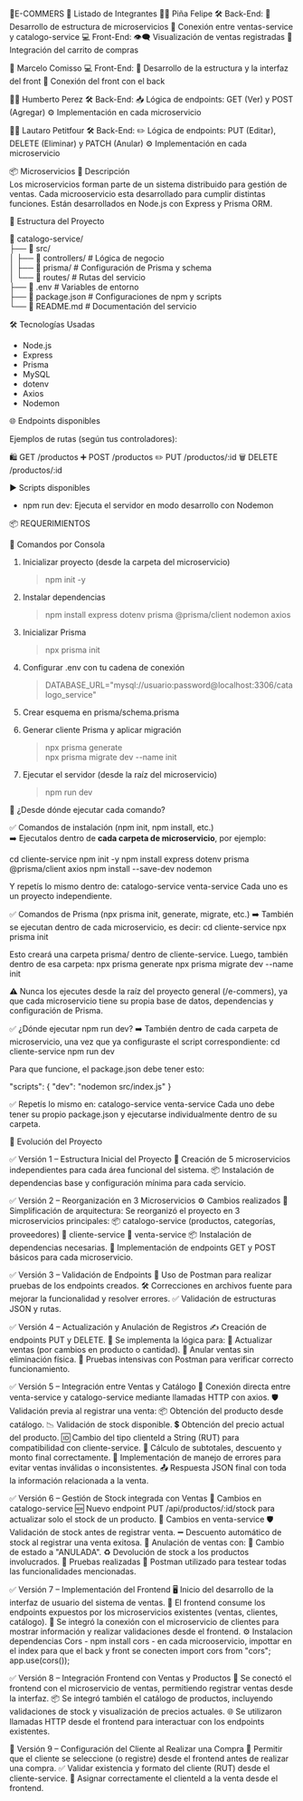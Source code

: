 🛒E-COMMERS
👥 Listado de Integrantes
   🧑‍💻 Piña Felipe
      🛠️ Back-End:
         🔧 Desarrollo de estructura de microservicios
         🔗 Conexión entre ventas-service y catalogo-service
      💻 Front-End:
         👁️‍🗨️ Visualización de ventas registradas
         🛒 Integración del carrito de compras

   🎨 Marcelo Comisso
      💻 Front-End:
         🧱 Desarrollo de la estructura y la interfaz del front
         🔌 Conexión del front con el back

   🧑‍🔧 Humberto Perez
      🛠️ Back-End:
         📥 Lógica de endpoints: GET (Ver) y POST (Agregar)
         ⚙️ Implementación en cada microservicio

   🧑‍🔧 Lautaro Petitfour
      🛠️ Back-End:
         ✏️ Lógica de endpoints: PUT (Editar), DELETE (Eliminar) y PATCH (Anular)
         ⚙️ Implementación en cada microservicio

📦 Microservicios
📄 Descripción  
Los microservicios forman parte de un sistema distribuido para gestión de ventas. Cada microoservicio esta desarrollado para cumplir distintas funciones. Están desarrollados en Node.js con Express y Prisma ORM.

🧱 Estructura del Proyecto

📁 catalogo-service/  
├── 📁 src/  
│   ├── 📁 controllers/         # Lógica de negocio  
│   ├── 📁 prisma/              # Configuración de Prisma y schema  
│   └── 📁 routes/              # Rutas del servicio  
├── 📄 .env                     # Variables de entorno  
├── 📄 package.json             # Configuraciones de npm y scripts  
└── 📄 README.md                # Documentación del servicio  

🛠 Tecnologías Usadas  
- Node.js  
- Express  
- Prisma  
- MySQL  
- dotenv  
- Axios  
- Nodemon  

🌐 Endpoints disponibles

Ejemplos de rutas (según tus controladores):

🛍️ GET /productos
➕ POST /productos
✏️ PUT /productos/:id 
🗑️ DELETE /productos/:id 


▶️ Scripts disponibles  
- npm run dev: Ejecuta el servidor en modo desarrollo con Nodemon  

📦 REQUERIMIENTOS  

🔧 Comandos por Consola  

1. Inicializar proyecto (desde la carpeta del microservicio)  
   > npm init -y  

2. Instalar dependencias  
   > npm install express dotenv prisma @prisma/client nodemon axios  

3. Inicializar Prisma  
   > npx prisma init  

4. Configurar .env con tu cadena de conexión  
   > DATABASE_URL="mysql://usuario:password@localhost:3306/catalogo_service"  

5. Crear esquema en prisma/schema.prisma  

6. Generar cliente Prisma y aplicar migración  
   > npx prisma generate  
   > npx prisma migrate dev --name init  

7. Ejecutar el servidor (desde la raíz del microservicio)  
   > npm run dev  

📌 ¿Desde dónde ejecutar cada comando?

✅ Comandos de instalación (npm init, npm install, etc.)  
➡️ Ejecutalos dentro de **cada carpeta de microservicio**, por ejemplo:


cd cliente-service
npm init -y
npm install express dotenv prisma @prisma/client axios
npm install --save-dev nodemon


Y repetís lo mismo dentro de:
  catalogo-service
  venta-service
Cada uno es un proyecto independiente.

✅ Comandos de Prisma (npx prisma init, generate, migrate, etc.)
➡️ También se ejecutan dentro de cada microservicio, es decir:
  cd cliente-service
  npx prisma init

Esto creará una carpeta prisma/ dentro de cliente-service. Luego, también dentro de esa carpeta:
  npx prisma generate
  npx prisma migrate dev --name init

⚠️ Nunca los ejecutes desde la raíz del proyecto general (/e-commers), ya que cada microservicio tiene su propia base de datos, dependencias y configuración de Prisma.

✅ ¿Dónde ejecutar npm run dev?
➡️ También dentro de cada carpeta de microservicio, una vez que ya configuraste el script correspondiente:
  cd cliente-service
  npm run dev

Para que funcione, el package.json debe tener esto:

"scripts": {
  "dev": "nodemon src/index.js"
}

✅ Repetís lo mismo en:
  catalogo-service
  venta-service
Cada uno debe tener su propio package.json y ejecutarse individualmente dentro de su carpeta.

📝 Evolución del Proyecto

✅ Versión 1 – Estructura Inicial del Proyecto
   🧱 Creación de 5 microservicios independientes para cada área funcional del sistema.
   📦 Instalación de dependencias base y configuración mínima para cada servicio.

✅ Versión 2 – Reorganización en 3 Microservicios
   ⚙️ Cambios realizados
   🔁 Simplificación de arquitectura: Se reorganizó el proyecto en 3 microservicios principales:
   📦 catalogo-service (productos, categorías, proveedores)
   🧍 cliente-service
   🧾 venta-service
   📦 Instalación de dependencias necesarias.
   🔌 Implementación de endpoints GET y POST básicos para cada microservicio.

✅ Versión 3 – Validación de Endpoints
   🧪 Uso de Postman para realizar pruebas de los endpoints creados.
   🛠️ Correcciones en archivos fuente para mejorar la funcionalidad y resolver errores.
   ✅ Validación de estructuras JSON y rutas.

✅ Versión 4 – Actualización y Anulación de Registros
   ✍️ Creación de endpoints PUT y DELETE.
   🔄 Se implementa la lógica para:
   🔧 Actualizar ventas (por cambios en producto o cantidad).
   🚫 Anular ventas sin eliminación física.
   🧪 Pruebas intensivas con Postman para verificar correcto funcionamiento.

✅ Versión 5 – Integración entre Ventas y Catálogo
   🔗 Conexión directa entre venta-service y catalogo-service mediante llamadas HTTP con axios.
   🛡️ Validación previa al registrar una venta:
   📦 Obtención del producto desde catálogo.
   📉 Validación de stock disponible.
   💲 Obtención del precio actual del producto.
   🆔 Cambio del tipo clienteId a String (RUT) para compatibilidad con cliente-service.
   🧮 Cálculo de subtotales, descuento y monto final correctamente.
   🚨 Implementación de manejo de errores para evitar ventas inválidas o inconsistentes.
   📤 Respuesta JSON final con toda la información relacionada a la venta.

✅ Versión 6 – Gestión de Stock integrada con Ventas
   🔧 Cambios en catalogo-service
   🆕 Nuevo endpoint PUT /api/productos/:id/stock para actualizar solo el stock de un producto.
   🔧 Cambios en venta-service
   🛡️ Validación de stock antes de registrar venta.
   ➖ Descuento automático de stock al registrar una venta exitosa.
   🚫 Anulación de ventas con:
   🔄 Cambio de estado a "ANULADA".
   ♻️ Devolución de stock a los productos involucrados.
   🧪 Pruebas realizadas
   🧪 Postman utilizado para testear todas las funcionalidades mencionadas.

✅ Versión 7 – Implementación del Frontend
   🖥️ Inicio del desarrollo de la interfaz de usuario del sistema de ventas.
   🔗 El frontend consume los endpoints expuestos por los microservicios existentes (ventas, clientes, catálogo).
   👤 Se integró la conexión con el microservicio de clientes para mostrar información y realizar validaciones desde el frontend.
   ⚙️ Instalacion dependencias Cors - npm install cors - en cada microoservicio, impottar en el index para que el back y front se conecten 
   import cors from "cors";
   app.use(cors());

✅ Versión 8 – Integración Frontend con Ventas y Productos
   🧾 Se conectó el frontend con el microservicio de ventas, permitiendo registrar ventas desde la interfaz.
   📦 Se integró también el catálogo de productos, incluyendo validaciones de stock y visualización de precios actuales.
   🌐 Se utilizaron llamadas HTTP desde el frontend para interactuar con los endpoints existentes.

🚧 Versión 9 – Configuración del Cliente al Realizar una Compra 
   👤 Permitir que el cliente se seleccione (o registre) desde el frontend antes de realizar una compra.
   ✅ Validar existencia y formato del cliente (RUT) desde el cliente-service.
   🔗 Asignar correctamente el clienteId a la venta desde el frontend.

   

